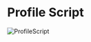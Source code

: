 # Profile Script

![ProfileScript](https://github.com/user-attachments/assets/080b6cb2-f483-4b13-bc5f-dc4db312de09)
